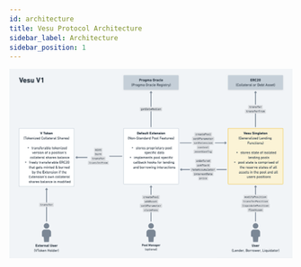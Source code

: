 ```yaml
---
id: architecture
title: Vesu Protocol Architecture
sidebar_label: Architecture
sidebar_position: 1
---
```


![Vesu Architecture](../images/vesu-architecture.png)
